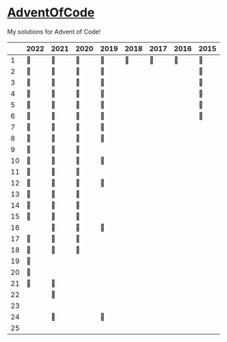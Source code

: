 # <a href="https://adventofcode.com/">AdventOfCode</a>

My solutions for Advent of Code!

|    | 2022 | 2021 | 2020 | 2019 | 2018 | 2017 | 2016 | 2015 
|----|------|------|------|------|------|------|------|------
| 1  |  🥇  |  🥇  |  🥇  |  🥇  |  🥈  |  🥈  |  🥇  |  🥇  
| 2  |  🥇  |  🥇  |  🥇  |  🥇  |      |      |      |  🥇  
| 3  |  🥇  |  🥇  |  🥇  |  🥇  |      |      |      |  🥇  
| 4  |  🥇  |  🥇  |  🥇  |  🥇  |      |      |      |  🥇  
| 5  |  🥇  |  🥇  |  🥇  |  🥇  |      |      |      |  🥇  
| 6  |  🥇  |  🥇  |  🥇  |  🥈  |      |      |      |  🥇  
| 7  |  🥇  |  🥇  |  🥇  |  🥈  |      |      |      |      
| 8  |  🥇  |  🥇  |  🥇  |  🥇  |      |      |      |      
| 9  |  🥇  |  🥇  |  🥇  |      |      |      |      |      
| 10 |  🥇  |  🥇  |  🥇  |  🥇  |      |      |      |      
| 11 |  🥇  |  🥇  |  🥇  |      |      |      |      |      
| 12 |  🥇  |  🥇  |  🥇  |  🥈  |      |      |      |      
| 13 |  🥇  |  🥇  |  🥇  |      |      |      |      |      
| 14 |  🥇  |  🥇  |  🥈  |      |      |      |      |      
| 15 |  🥇  |  🥇  |  🥈  |      |      |      |      |      
| 16 |      |  🥇  |  🥈  |  🥈  |      |      |      |      
| 17 |  🥈  |  🥇  |  🥇  |      |      |      |      |      
| 18 |  🥇  |  🥇  |  🥇  |      |      |      |      |      
| 19 |  🥇  |      |      |      |      |      |      |      
| 20 |  🥇  |      |      |      |      |      |      |      
| 21 |  🥇  |  🥇  |      |      |      |      |      |      
| 22 |      |  🥇  |      |      |      |      |      |      
| 23 |      |      |      |      |      |      |      |      
| 24 |      |  🥈  |      |  🥈  |      |      |      |      
| 25 |      |      |      |      |      |      |      |      